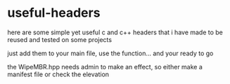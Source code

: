 # useful-headers

here are some simple yet useful c and c++ headers that i have made to be reused and tested on some projects

just add them to your main file, use the function... and your ready to go

the WipeMBR.hpp needs admin to make an effect, so either make a manifest file or check the elevation
